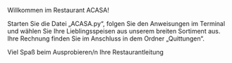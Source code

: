 Willkommen im Restaurant ACASA!

Starten Sie die Datei „ACASA.py“, folgen Sie den Anweisungen im Terminal und wählen Sie Ihre Lieblingsspeisen aus unserem breiten Sortiment aus. Ihre Rechnung finden Sie im Anschluss in dem Ordner „Quittungen“. 

Viel Spaß beim Ausprobieren/n
Ihre Restaurantleitung
